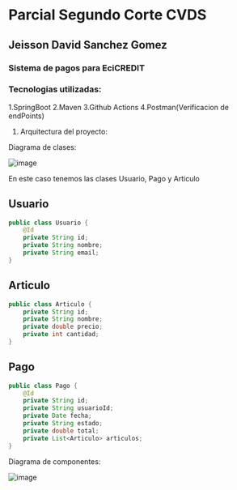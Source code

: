 # Parcial Segundo Corte CVDS
## Jeisson David Sanchez Gomez

### Sistema de pagos para EciCREDIT

### Tecnologias utilizadas:

1.SpringBoot
2.Maven
3.Github Actions
4.Postman(Verificacion de endPoints)


1. Arquitectura del proyecto:

Diagrama de clases:

![image](https://github.com/user-attachments/assets/7ed457b1-b952-4e47-8b09-bbed28fd0f0b)


En este caso tenemos las clases Usuario, Pago y Articulo


## Usuario
```java
public class Usuario {
    @Id
    private String id;
    private String nombre;
    private String email;
}
```

## Articulo
```java
public class Articulo {
    private String id;
    private String nombre;
    private double precio;
    private int cantidad;
}
```

## Pago
```java
public class Pago {
    @Id
    private String id;
    private String usuarioId;
    private Date fecha;
    private String estado;
    private double total;
    private List<Articulo> articulos;
}
```



Diagrama de componentes:

![image](https://github.com/user-attachments/assets/8d2074db-b150-432a-87af-b6d8984e4bc2)


## 


